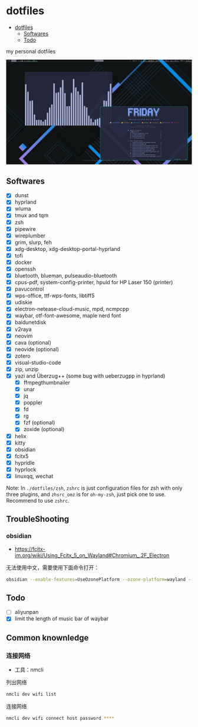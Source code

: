 # dotfiles

<!--toc:start-->
- [dotfiles](#dotfiles)
  - [Softwares](#softwares)
  - [Todo](#todo)
<!--toc:end-->

my personal dotfiles

<div align="center">
	<img src="./arch.png" width="800" alt="display nvim" />
</div>

## Softwares

- [x] dunst
- [x] hyprland
- [x] wluma
- [x] tmux and tqm
- [x] zsh
- [x] pipewire
- [x] wireplumber
- [x] grim, slurp, feh
- [x] xdg-desktop, xdg-desktop-portal-hyprland
- [x] tofi
- [x] docker
- [x] openssh
- [x] bluetooth, blueman, pulseaudio-bluetooth
- [x] cpus-pdf, system-config-printer, hpuld for HP Laser 150 (printer)
- [x] pavucontrol
- [x] wps-office, ttf-wps-fonts, libtiff5
- [x] udiskie
- [x] electron-netease-cloud-music, mpd, ncmpcpp
- [x] waybar, otf-font-awesome, maple nerd font
- [x] baidunetdisk
- [x] v2raya
- [x] neovim
- [x] cava (optional)
- [x] neovide (optional)
- [x] zotero
- [x] visual-studio-code
- [x] zip, unzip
- [x] yazi and Überzug++ (some bug with ueberzugpp in hyprland)
    - [x] ffmpegthumbnailer
    - [x] unar
    - [x] jq
    - [x] poppler
    - [x] fd
    - [x] rg
    - [x] fzf (optional)
    - [x] zoxide (optional)
- [x] helix
- [x] kitty
- [x] obsidian
- [x] fcitx5
- [x] hypridle
- [x] hyprlock
- [x] linuxqq, wechat

Note: In `./dotfiles/zsh`, `zshrc` is just configuration files for zsh with only three plugins, and `zhsrc_omz` is for `oh-my-zsh`, just pick one to use. Recommend to use `zshrc`.

## TroubleShooting

### obsidian

- https://fcitx-im.org/wiki/Using_Fcitx_5_on_Wayland#Chromium_.2F_Electron

无法使用中文，需要使用下面命令打开：
```bash
obsidian --enable-features=UseOzonePlatform --ozone-platform=wayland --enable-wayland-ime
```

## Todo

- [ ] aliyunpan
- [x] limit the length of music bar of waybar

## Common knownledge

### 连接网络

- 工具：nmcli

列出网络
```bash
nmcli dev wifi list
```

连接网络
```bash
nmcli dev wifi connect host password ****
```

